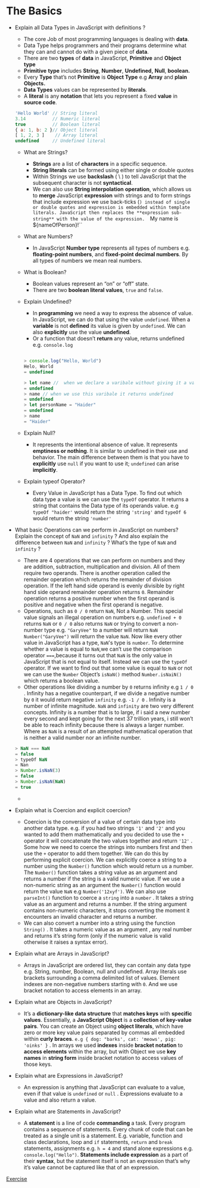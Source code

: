 # The Basics

- Explain all Data Types in JavaScript with definitions ?
    - The core Job of most programming languages is dealing with **data**.
    - Data Type helps programmers and their programs determine what they can and cannot do with a given piece of **data**.
    - There are two **types** of **data** in JavaScript, **Primitive** and **Object type**
    - **Primitive** **type** includes **String**, **Number**, **Undefined,** **Null**, **boolean.**
    - Every **Type** that’s not **Primitive** is **Object Type** e.g **Array** and **plain Objects.**
    - **Data Types** values can be represented by **literals**.
    - A **literal** is any **notation** that lets you represent a fixed **value** in **source code**.
    
    ```jsx
    'Hello World' // String literal
    3.14          // Numeric literal
    true          // Boolean literal
    { a: 1, b: 2 }// Object literal
    [ 1, 2, 3 ]    // Array literal
    undefined     // Undefined literal
    ```
    
    - What are Strings?
        - **Strings** are a list of **characters** in a specific sequence.
        - **String literals** can be formed using either single or double quotes
        - Within Strings we use **backslash** ( \ ) to tell JavaScript that the subsequent character is not **syntactical**.
        - We can also use **String interpolation** **operation**, which allows us to **merge** JavaScript **expression** with strings and to form strings that include expression we use back-ticks (``) instead of single or double quotes and expression is embedded within template literals. JavaScript then replaces the **expression sub-string** with the value of the expression.  ``My name is ${nameOfPerson}!``
    - What are Numbers?
        - In JavaScript **Number type** represents all types of numbers e.g. **floating-point numbers**, and **fixed-point decimal numbers**. By all types of numbers we mean real numbers.
    - What is Boolean?
        - Boolean values represent an “on” or “off” state.
        - There are two **boolean literal values**, `true` and `false`.
    - Explain Undefined?
        - In **programming** we need a way to express the absence of value. In JavaScript, we can do that using the value `undefined`. When a **variable** is not **defined** its value is given by `undefined`.  We can also **explicitly** use the value **undefined**.
        - Or a function that doesn’t **return** any value, returns undefined e.g. `console.log`
        
        ```jsx
        
        > console.log("Hello, World")
        Helo, World
        = undefined
        
        > let name //  when we declare a varibale without giving it a value 
        = undefined
        > name // when we use this varibale it returns undefined
        = undefined
        > let personName = "Haider"
        = undefined
        > name 
        = "Haider"
        ```
        
    - Explain Null?
        - It represents the intentional absence of value. It represents **emptiness or nothing**. It is similar to undefined in their use and behavior. The main difference between them is that you have to **explicitly** use `null` if you want to use it; `undefined` can arise **implicitly**.
    - Explain typeof Operator?
        - Every Value in JavaScript has a Data Type. To find out which data type a value is we can use the `typeOf` operator. It returns a string that contains the Data type of its operands value. e.g `typeOf "haider'` would return the string `'string'` and `typeOf 6` would return the string `'number'`
    
- What basic Operations can we perform in JavaScript on numbers? Explain the concept of `NaN` and `infinity` ? And also explain the difference between `NaN` and `infinity` ? What’s the type of `NaN` and `infinity` ?
    - There are 4 operations that we can perform on numbers and they are addition, subtraction, multiplication and division. All of them require two operands. There is another operation called the remainder operation which returns the remainder of division operation. If the left hand side operand is evenly divisible by right hand side operand remainder operation returns `0`. Remainder operation returns a positive number when the first operand is positive and negative when the first operand is negative.
    - Operations, such as `0 / 0` return `NaN`, Not a Number. This special value signals an illegal operation on numbers e.g. `undefined + 0` returns `NaN` or `0 / 0` also returns `NaN` or trying to convert a non-number type e.g. `"GaryVee"` to a number will return `NaN` `Number("GaryVee")` will return the value `NaN`. Now like every other value in JavaScript has a type, `NaN`'s type is `number`. To determine whether a value is equal to `NaN`,we can’t use the comparison operator `===`,because it turns out that `NaN` is the only value in JavaScript that is not equal to itself. Instead we can use the `typeOf` operator. If we want to find out that some value is equal to `NaN` or not we can use the `Number` Object’s `isNaN()` method `Number.isNaiN()` which returns a boolean value.
    - Other operations like dividing a number by `0` returns infinity e.g `1 / 0` . Infinity has a negative counterpart, if we divide a negative number by `0` it would return negative `infinity` e.g. `-1 / 0` . Infinity is a number of infinite magnitude. `NaN` and `infinity` are two very different concepts. Infinity is a number that is to large, if i said a new number every second and kept going for the next 37 trillion years, i still won’t be able to reach infinity because there is always a larger number. Where as `NaN` is a result of an attempted mathematical operation that is neither a valid number nor an infinite number.
    
    ```jsx
    > NaN === NaN
    = false
    > typeOf NaN
    = Nan
    > Number.isNaN(3)
    = false
    > Number.isNaN(NaN)
    = true
    ```
    
    - 
- Explain what is Coercion and explicit coercion?
    - Coercion is the conversion of a value of certain data type into another data type. e.g. if you had two strings `'1'` and `'2'` and you wanted to add them mathematically and you decided to use the `+` operator it will concatenate the two values together and return `'12'` . Some how we need to coerce the strings into numbers first and then use the `+` operator to add them together. We can do this by performing explicit coercion. We can explicitly coerce a string to a number using the `Number()` function which would return us a number. The `Number()` function takes a string value as an argument and returns a number if the string is a valid numeric value. If we use a non-numeric string as an argument the `Number()` function would return the value `NaN` e.g `Number('12xyf')`.  We can also use `parseInt()` function to coerce a `string` into a `number` . It takes a string value as an argument and returns a number. If the string argument contains non-numeric characters, it stops converting the moment it encounters an invalid character and returns a number.
    - We can also convert a number into a string using the function `String()` . It takes a numeric value as an argument , any real number and returns it’s string form (only if the numeric value is valid otherwise it raises a syntax error).
- Explain what are Arrays in JavaScript?
    - Arrays in JavaScript are ordered list, they can contain any data type e.g. String, number, Boolean, null and undefined. Array literals use brackets surrounding a comma delimited list of values. Element indexes are non-negative numbers starting with `0`. And we use bracket notation to access elements in an array.
- Explain what are Objects in JavaScript?
    - It’s a **dictionary-like data structure** that **matches keys** with **specific values**. Essentially, a **JavaScript Object** is a **collection of key-value pairs**. You can create an Object using **object literals**, which have zero or more key value pairs separated by commas all embedded within **curly braces**. `e.g { dog: "barks', cat: 'meows', pig: 'oinks' }` . In arrays we used **indexes** inside **bracket notation** to **access elements** within the array, but with Object we use **key names** in **string form** inside bracket notation to access values of those keys.
- Explain what are Expressions in JavaScript?
    - An expression is anything that JavaScript can evaluate to a value, even if that value is `undefined` or `null` . Expressions evaluate to a value and also return a value.
- Explain what are Statements in JavaScript?
    - A **statement** is a line of code **commanding** a task. Every program contains a sequence of statements. Every chunk of code that can be treated as a single unit is a statement. E.g. variable, function and class declarations, loop and `if` statements, `return` and `break` statements, assignments e.g. `h = 4` and stand alone expressions e.g. `console.log("Hello")`. **Statements include expression** as a part of their **syntax**, but the statement itself is not an expression that’s why it’s value cannot be captured like that of an expression.

[Exercise](https://www.notion.so/Exercise-c2a92e384d694da4872f528da0e5523a)